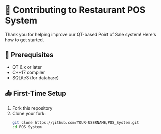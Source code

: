 # 🚀 Contributing to Restaurant POS System

Thank you for helping improve our QT-based Point of Sale system! Here's how to get started.

## 🔧 Prerequisites
- QT 6.x or later
- C++17 compiler
- SQLite3 (for database)

## 📥 First-Time Setup
1. Fork this repository
2. Clone your fork:
   ```bash
   git clone https://github.com/YOUR-USERNAME/POS_System.git
   cd POS_System
